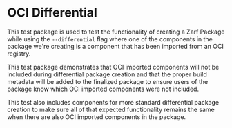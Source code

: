 # OCI Differential

This test package is used to test the functionality of creating a Zarf Package while using the `--differential` flag where one of the components in the package we're creating is a component that has been imported from an OCI registry.

This test package demonstrates that OCI imported components will not be included during differential package creation and that the proper build metadata will be added to the finalized package to ensure users of the package know which OCI imported components were not included.

This test also includes components for more standard differential package creation to make sure all of that expected functionality remains the same when there are also OCI imported components in the package.
